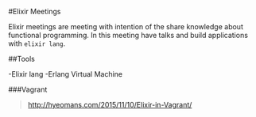 #Elixir Meetings
	
Elixir meetings are meeting with intention of the share knowledge about 
functional programming. In this meeting have talks and build applications 
with `elixir lang`.

##Tools

-Elixir lang
-Erlang Virtual Machine



###Vagrant

> http://hyeomans.com/2015/11/10/Elixir-in-Vagrant/











